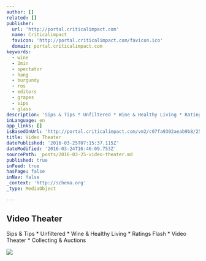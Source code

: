 ```yaml
---
author: []
related: []
publisher:
  url: 'http://portal.criticalimpact.com'
  name: Criticalimpact
  favicon: 'http://portal.criticalimpact.com/favicon.ico'
  domain: portal.criticalimpact.com
keywords:
  - wine
  - 2min
  - spectator
  - hang
  - burgundy
  - ros
  - editors
  - grapes
  - sips
  - glass
description: 'Sips & Tips * Unfiltered * Wine & Healthy Living * Ratings Flash * Video Theater * Collecting & Auctions'
inLanguage: en
app_links: []
isBasedOnUrl: 'http://portal.criticalimpact.com/vm2/c07fa9302aeab9b8/25682/934908a9930184d7c3d6b838967d376c'
title: Video Theater
datePublished: '2016-03-25T07:15:37.115Z'
dateModified: '2016-03-24T16:46:09.753Z'
sourcePath: _posts/2016-03-25-video-theater.md
published: true
inFeed: true
hasPage: false
inNav: false
_context: 'http://schema.org'
_type: MediaObject

---
```

<article style=""><h1>Video Theater</h1><p>Sips &amp; Tips * Unfiltered * Wine &amp; Healthy Living * Ratings Flash * Video Theater * Collecting &amp; Auctions</p><img src="http://portal.criticalimpact.com/user/25682/image/GFPNCarnerosRRVDonum5_HangTime_540x304.jpg" /></article>